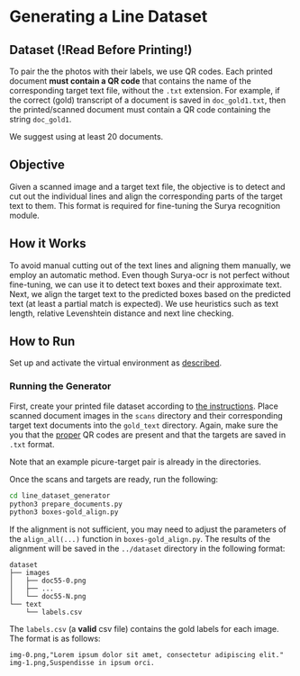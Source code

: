 # Generating a Line Dataset

## Dataset (!Read Before Printing!)

To pair the the photos with their labels, we use QR codes. Each printed document **must contain a QR code** that contains the name of the corresponding target text file, without the `.txt` extension. For example, if the correct (gold) transcript of a document is saved in `doc_gold1.txt`, then the printed/scanned document must contain a QR code containing the string `doc_gold1`.

We suggest using at least 20 documents.

## Objective

Given a scanned image and a target text file, the objective is to detect and cut out the individual lines and align the corresponding parts of the target text to them. This format is required for fine-tuning the Surya recognition module.

## How it Works

To avoid manual cutting out of the text lines and aligning them manually, we employ an automatic method. Even though Surya-ocr is not perfect without fine-tuning, we can use it to detect text boxes and their approximate text. Next, we align the target text to the predicted boxes based on the predicted text (at least a partial match is expected). We use heuristics such as text length, relative Levenshtein distance and next line checking.

## How to Run

Set up and activate the virtual environment as [described](../README.md#set-up-requirements).

### Running the Generator

First, create your printed file dataset according to [the instructions](#dataset-read-before-printing). Place scanned document images in the `scans` directory and their corresponding target text documents into the `gold_text` directory. Again, make sure the you that the [proper](#dataset-read-before-printing) QR codes are present and that the targets are saved in `.txt` format.

Note that an example picure-target pair is already in the directories.

Once the scans and targets are ready, run the following:

```bash
cd line_dataset_generator
python3 prepare_documents.py
python3 boxes-gold_align.py
```

If the alignment is not sufficient, you may need to adjust the parameters of the `align_all(...)` function in `boxes-gold_align.py`. The results of the alignment will be saved in the `../dataset` directory in the following format:

```
dataset
├── images
│   ├── doc55-0.png
│   ├── ...
│   └── doc55-N.png
└── text
    └── labels.csv
```

The `labels.csv` (a **valid** csv file) contains the gold labels for each image. The format is as follows:

```csv
img-0.png,"Lorem ipsum dolor sit amet, consectetur adipiscing elit."
img-1.png,Suspendisse in ipsum orci.
```